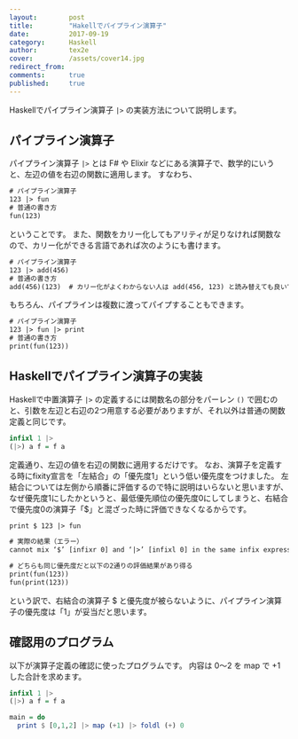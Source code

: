 ```yaml
---
layout:        post
title:         "Hakellでパイプライン演算子"
date:          2017-09-19
category:      Haskell
author:        tex2e
cover:         /assets/cover14.jpg
redirect_from:
comments:      true
published:     true
---
```


Haskellでパイプライン演算子 `|>` の実装方法について説明します。

パイプライン演算子
----------------

パイプライン演算子 `|>` とは F# や Elixir などにある演算子で、数学的にいうと、左辺の値を右辺の関数に適用します。
すなわち、

```txt
# パイプライン演算子
123 |> fun
# 普通の書き方
fun(123)
```

ということです。
また、関数をカリー化してもアリティが足りなければ関数なので、カリー化ができる言語であれば次のようにも書けます。

```txt
# パイプライン演算子
123 |> add(456)
# 普通の書き方
add(456)(123)  # カリー化がよくわからない人は add(456, 123) と読み替えても良いです
```

もちろん、パイプラインは複数に渡ってパイプすることもできます。

```txt
# パイプライン演算子
123 |> fun |> print
# 普通の書き方
print(fun(123))
```


Haskellでパイプライン演算子の実装
-------------------------------

Haskellで中置演算子 ``|>`` の定義するには関数名の部分をパーレン ``()`` で囲むのと、引数を左辺と右辺の2つ用意する必要がありますが、それ以外は普通の関数定義と同じです。

```haskell
infixl 1 |>
(|>) a f = f a
```

定義通り、左辺の値を右辺の関数に適用するだけです。
なお、演算子を定義する時にfixity宣言を「左結合」の「優先度1」という低い優先度をつけました。
左結合については左側から順番に評価するので特に説明はいらないと思いますが、なぜ優先度1にしたかというと、最低優先順位の優先度0にしてしまうと、右結合で優先度0の演算子「$」と混ざった時に評価できなくなるからです。

```txt
print $ 123 |> fun

# 実際の結果（エラー）
cannot mix ‘$’ [infixr 0] and ‘|>’ [infixl 0] in the same infix expression

# どちらも同じ優先度だと以下の2通りの評価結果があり得る
print(fun(123))
fun(print(123))
```

という訳で、右結合の演算子 $ と優先度が被らないように、パイプライン演算子の優先度は「1」が妥当だと思います。


確認用のプログラム
-----------------------

以下が演算子定義の確認に使ったプログラムです。
内容は 0〜2 を map で +1 した合計を求めます。

```haskell
infixl 1 |>
(|>) a f = f a

main = do
  print $ [0,1,2] |> map (+1) |> foldl (+) 0
```
